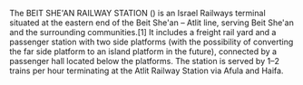 The BEIT SHE'AN RAILWAY STATION () is an Israel Railways terminal situated at the eastern end of the Beit She'an – Atlit line, serving Beit She'an and the surrounding communities.[1] It includes a freight rail yard and a passenger station with two side platforms (with the possibility of converting the far side platform to an island platform in the future), connected by a passenger hall located below the platforms. The station is served by 1–2 trains per hour terminating at the Atlit Railway Station via Afula and Haifa.

